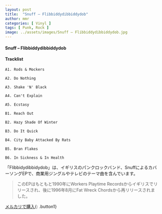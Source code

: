 ```yaml
---
layout: post
title:  "Snuff – Flibbiddydibbiddydob"
author: mmr
categories: [ Vinyl ]
tags: [ Punk, Rock ]
image: ../assets/images/Snuff – Flibbiddydibbiddydob.jpg
---
```


#### Snuff – Flibbiddydibbiddydob

#### Tracklist
```md
A1. Rods & Mockers

A2. Do Nothing

A3. Shake 'N' Black

A4. Can't Explain

A5. Ecstasy

B1. Reach Out

B2. Hazy Shade Of Winter

B3. Do It Quick

B4. City Baby Attacked By Rats

B5. Bran Flakes

B6. In Sickness & In Health
```

「Flibbidydibbidydob」は、イギリスのパンクロックバンド、SnuffによるカバーソングEPで、商業用ジングルやテレビのテーマ曲を含んでいます。

>このEPはもともと1990年にWorkers Playtime Recordsからイギリスでリリースされ、後に1996年8月にFat Wreck Chordsから再リリースされました。


[メルカリで購入](https://jp.mercari.com/item/m21120251672){: .button1}

